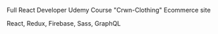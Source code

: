 Full React Developer Udemy Course "Crwn-Clothing" Ecommerce site

React, Redux, Firebase, Sass, GraphQL


